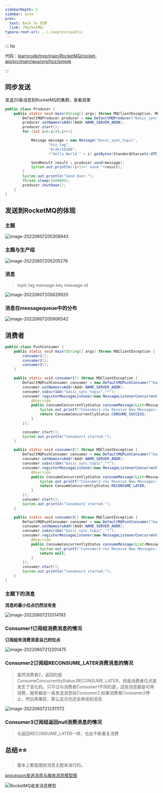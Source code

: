 ```yaml
---
sidebarDepth: 3
sidebar: auto
prev:
  text: Back To 目录
  link: /RocketMQ/
typora-root-url: ..\.vuepress\public
---
```




::: tip

代码：[learncode/tree/main/RocketMQ/rocket-api/src/main/java/org/hzz/simple](https://github.com/Q10Viking/learncode/tree/main/RocketMQ/rocket-api/src/main/java/org/hzz/simple)

:::

## 同步发送

发送20条消息到RocketMQ的集群，查看效果

```java
public class Producer {
    public static void main(String[] args) throws MQClientException, MQBrokerException, RemotingException, InterruptedException {
        DefaultMQProducer producer = new DefaultMQProducer("basic_sync_producer_group");
        producer.setNamesrvAddr(Addr.NAME_SERVER_ADDR);
        producer.start();
        for (int i=0;i<20;i++){

            Message message = new Message("basic_sync_topic",
                    "hzz_tag",
                    "OrderID188",
                    ("Hello World " + i).getBytes(StandardCharsets.UTF_8));

            SendResult result = producer.send(message);
            System.out.println((i+1)+" send "+result);
        }
        System.out.println("Send Over.");
        Thread.sleep(1000000);
        producer.shutdown();
    }
}
```



## 发送到RocketMQ的体现

### 主题

![image-20220607205308943](/images/RocketMQ/image-20220607205308943.png)

### 主题与生产组

![image-20220607205205276](/images/RocketMQ/image-20220607205205276.png)



### 消息

> topic tag message-key message-id

![image-20220607205629920](/images/RocketMQ/image-20220607205629920.png)

### 消息在messagequeue中的分布

![image-20220607205906542](/images/RocketMQ/image-20220607205906542.png)



## 消费者

```java
public class PushConsumer {
    public static void main(String[] args) throws MQClientException {
        consumer1();
        consumer2();
        consumer3();
    }

    public static void consumer1() throws MQClientException {
        DefaultMQPushConsumer consumer = new DefaultMQPushConsumer("basic_sync_consumer_group_1");
        consumer.setNamesrvAddr(Addr.NAME_SERVER_ADDR);
        consumer.subscribe("basic_sync_topic","*");
        consumer.registerMessageListener(new MessageListenerConcurrently() {
            @Override
            public ConsumeConcurrentlyStatus consumeMessage(List<MessageExt> msgs, ConsumeConcurrentlyContext context) {
                System.out.printf("Consumer1->%s Receive New Messages: %s %n", Thread.currentThread().getName(), msgs);
                return ConsumeConcurrentlyStatus.CONSUME_SUCCESS;
            }
        });

        consumer.start();
        System.out.println("Conumser1 started.");
    }

    public static void consumer2() throws MQClientException {
        DefaultMQPushConsumer consumer = new DefaultMQPushConsumer("basic_sync_consumer_group_2");
        consumer.setNamesrvAddr(Addr.NAME_SERVER_ADDR);
        consumer.subscribe("basic_sync_topic","*");
        consumer.registerMessageListener(new MessageListenerConcurrently() {
            @Override
            public ConsumeConcurrentlyStatus consumeMessage(List<MessageExt> msgs, ConsumeConcurrentlyContext context) {
                System.out.printf("Consumer2->%s Receive New Messages: %s %n", Thread.currentThread().getName(), msgs);
                return ConsumeConcurrentlyStatus.RECONSUME_LATER;
            }
        });
        consumer.start();
        System.out.println("Conumser2 started.");
    }

    public static void consumer3() throws MQClientException {
        DefaultMQPushConsumer consumer = new DefaultMQPushConsumer("basic_sync_consumer_group_3");
        consumer.setNamesrvAddr(Addr.NAME_SERVER_ADDR);
        consumer.subscribe("basic_sync_topic","*");
        consumer.registerMessageListener(new MessageListenerConcurrently() {
            @Override
            public ConsumeConcurrentlyStatus consumeMessage(List<MessageExt> msgs, ConsumeConcurrentlyContext context) {
                System.out.printf("Consumer3->%s Receive New Messages: %s %n", Thread.currentThread().getName(), msgs);
                return null;
            }
        });
        consumer.start();
        System.out.println("Conumser3 started.");
    }
}
```



### 主题下的消息

**消息的最小位点仍然没有变**

![image-20220607212014193](/images/RocketMQ/image-20220607212014193.png)



### Consumer1订阅组消费消息的情况

**订阅组有消费消息自己的位点**

![image-20220607212201475](/images/RocketMQ/image-20220607212201475.png)

### Consumer2订阅组RECONSUME_LATER消费消息的情况

> 虽然消费者2，返回的是ConsumeConcurrentlyStatus.RECONSUME_LATER，但是消费者位点是发生了变化的。只不过与消费者Consumer1不同的是，这些消息都是可再消费，服务器会一直发送消息给Consumer2.如果消费者Consumer2停止，然后再重启，那么这次也还会再收到消息

![image-20220607212311172](/images/RocketMQ/image-20220607212311172.png)

### Consumer3订阅组返回null消费消息的情况

> 与返回RECONSUME_LATER一样，也会不断重复消费



## 总结⭐⭐

> 基本上都是围绕消息主题来进行的。

[processon发送消息与接收消息模型图](https://www.processon.com/view/link/629f6625e401fd2930a68f81)

<common-progresson-snippet src="https://www.processon.com/view/link/629f6625e401fd2930a68f81"/>

![RocketMQ收发消息模型](/images/RocketMQ/RocketMQ收发消息模型.png)

